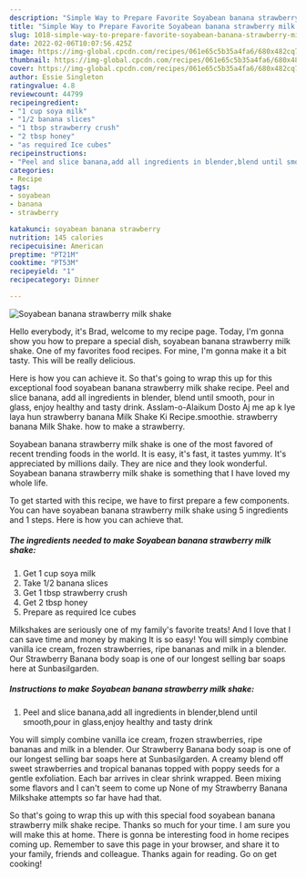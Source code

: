 ```yaml
---
description: "Simple Way to Prepare Favorite Soyabean banana strawberry milk shake"
title: "Simple Way to Prepare Favorite Soyabean banana strawberry milk shake"
slug: 1018-simple-way-to-prepare-favorite-soyabean-banana-strawberry-milk-shake
date: 2022-02-06T10:07:56.425Z
image: https://img-global.cpcdn.com/recipes/061e65c5b35a4fa6/680x482cq70/soyabean-banana-strawberry-milk-shake-recipe-main-photo.jpg
thumbnail: https://img-global.cpcdn.com/recipes/061e65c5b35a4fa6/680x482cq70/soyabean-banana-strawberry-milk-shake-recipe-main-photo.jpg
cover: https://img-global.cpcdn.com/recipes/061e65c5b35a4fa6/680x482cq70/soyabean-banana-strawberry-milk-shake-recipe-main-photo.jpg
author: Essie Singleton
ratingvalue: 4.8
reviewcount: 44799
recipeingredient:
- "1 cup soya milk"
- "1/2 banana slices"
- "1 tbsp strawberry crush"
- "2 tbsp honey"
- "as required Ice cubes"
recipeinstructions:
- "Peel and slice banana,add all ingredients in blender,blend until smooth,pour in glass,enjoy healthy and tasty drink"
categories:
- Recipe
tags:
- soyabean
- banana
- strawberry

katakunci: soyabean banana strawberry 
nutrition: 145 calories
recipecuisine: American
preptime: "PT21M"
cooktime: "PT53M"
recipeyield: "1"
recipecategory: Dinner

---
```



![Soyabean banana strawberry milk shake](https://img-global.cpcdn.com/recipes/061e65c5b35a4fa6/680x482cq70/soyabean-banana-strawberry-milk-shake-recipe-main-photo.jpg)

Hello everybody, it's Brad, welcome to my recipe page. Today, I'm gonna show you how to prepare a special dish, soyabean banana strawberry milk shake. One of my favorites food recipes. For mine, I'm gonna make it a bit tasty. This will be really delicious.

Here is how you can achieve it. So that&#39;s going to wrap this up for this exceptional food soyabean banana strawberry milk shake recipe. Peel and slice banana, add all ingredients in blender, blend until smooth, pour in glass, enjoy healthy and tasty drink. Asslam-o-Alaikum Dosto Aj me ap k lye laya hun strawberry banana Milk Shake Ki Recipe.smoothie. strawberry banana Milk Shake. how to make a strawberry.

Soyabean banana strawberry milk shake is one of the most favored of recent trending foods in the world. It is easy, it's fast, it tastes yummy. It's appreciated by millions daily. They are nice and they look wonderful. Soyabean banana strawberry milk shake is something that I have loved my whole life.


To get started with this recipe, we have to first prepare a few components. You can have soyabean banana strawberry milk shake using 5 ingredients and 1 steps. Here is how you can achieve that.

<!--inarticleads1-->

##### The ingredients needed to make Soyabean banana strawberry milk shake:

1. Get 1 cup soya milk
1. Take 1/2 banana slices
1. Get 1 tbsp strawberry crush
1. Get 2 tbsp honey
1. Prepare as required Ice cubes


Milkshakes are seriously one of my family&#39;s favorite treats! And I love that I can save time and money by making It is so easy! You will simply combine vanilla ice cream, frozen strawberries, ripe bananas and milk in a blender. Our Strawberry Banana body soap is one of our longest selling bar soaps here at Sunbasilgarden. 

<!--inarticleads2-->

##### Instructions to make Soyabean banana strawberry milk shake:

1. Peel and slice banana,add all ingredients in blender,blend until smooth,pour in glass,enjoy healthy and tasty drink


You will simply combine vanilla ice cream, frozen strawberries, ripe bananas and milk in a blender. Our Strawberry Banana body soap is one of our longest selling bar soaps here at Sunbasilgarden. A creamy blend off sweet strawberries and tropical bananas topped with poppy seeds for a gentle exfoliation. Each bar arrives in clear shrink wrapped. Been mixing some flavors and I can&#39;t seem to come up None of my Strawberry Banana Milkshake attempts so far have had that. 

So that's going to wrap this up with this special food soyabean banana strawberry milk shake recipe. Thanks so much for your time. I am sure you will make this at home. There is gonna be interesting food in home recipes coming up. Remember to save this page in your browser, and share it to your family, friends and colleague. Thanks again for reading. Go on get cooking!
